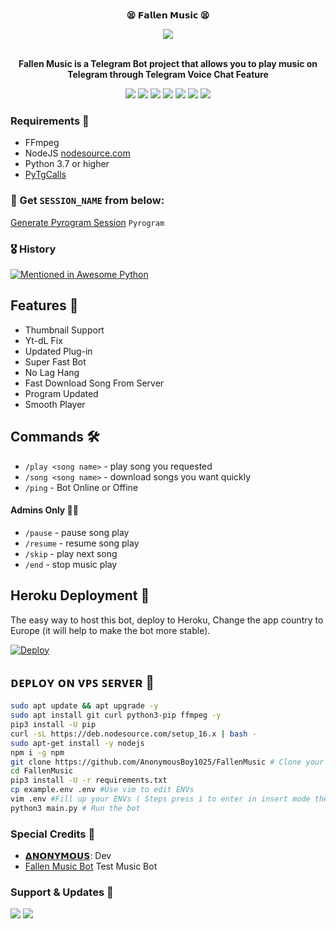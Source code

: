 <p align="center">
    <br><b>😫 𝗙𝗮𝗹𝗹𝗲𝗻 𝗠𝘂𝘀𝗶𝗰 😫</b><br>
</p>
<p align="center"><a href="https://t.me/DevilsHeavenMF"><img src="https://telegra.ph/file/93b08120e36d096cd21ca.jpg"></a></p>
<p align="center">
    <br><b>Fallen Music is a Telegram Bot project that allows you to play music on Telegram through Telegram Voice Chat Feature</b><br>
</p>
<p align="center">
    <a href="https://www.python.org/" alt="made-with-python"> <img src="https://img.shields.io/badge/Made%20with-Python-black.svg?style=flat-square&logo=python&logoColor=blue&color=red" /></a>
    <a href="https://github.com/AnonymousBoy1025/FallenMusic/graphs/commit-activity" alt="Maintenance"> <img src="https://img.shields.io/badge/Maintained%3F-yes-red.svg?style=flat-square" /></a>
    <a href="https://github.com/AnonymousBoy1025/FallenMusic"> <img src="https://img.shields.io/github/repo-size/AnonymousBoy1025/FallenMusic?color=red&logo=github&logoColor=blue&style=flat-square" /></a>
    <a href="https://github.com/AnonymousBoy1025/FallenMusic/commits/main"> <img src="https://img.shields.io/github/last-commit/AnonymousBoy1025/FallenMusic?color=red&logo=github&logoColor=blue&style=flat-square" /></a>
    <a href="https://github.com/AnonymousBoy1025/FallenMusic/issues"> <img src="https://img.shields.io/github/issues/AnonymousBoy1025/FallenMusic?color=red&logo=github&logoColor=blue&style=flat-square" /></a>
    <a href="https://github.com/AnonymousBoy1025/FallenMusic/network/members"> <img src="https://img.shields.io/github/forks/AnonymousBoy1025/FallenMusic?color=red&logo=github&logoColor=blue&style=flat-square" /></a>  
    <a href="https://github.com/AnonymousBoy1025/FallenMusic/network/members"> <img src="https://img.shields.io/github/stars/AnonymousBoy1025/FallenMusic?color=red&logo=github&logoColor=blue&style=flat-square" /></a>  
</p>

<h3>Requirements 📝</h3>

- FFmpeg
- NodeJS [nodesource.com](https://nodesource.com/)
- Python 3.7 or higher
- [PyTgCalls](https://github.com/pytgcalls/pytgcalls)

### 🧪 Get `SESSION_NAME` from below:

[Generate Pyrogram Session](https://telegram.me/AnonymousStringBot) ``Pyrogram``

### 🎖 History

[![Mentioned in Awesome Python](https://awesome.re/mentioned-badge.svg)](https://github.com/AnonymousBoy1025/FallenMusic)

## Features 🔮

- Thumbnail Support
- Yt-dL Fix
- Updated Plug-in
- Super Fast Bot
- No Lag Hang
- Fast Download Song From Server
- Program Updated
- Smooth Player

## Commands 🛠

- `/play <song name>` - play song you requested
- `/song <song name>` - download songs you want quickly
- `/ping` - Bot Online or Offine

#### Admins Only 👷‍♂️
- `/pause` - pause song play
- `/resume` - resume song play
- `/skip` - play next song
- `/end` - stop music play

## Heroku Deployment 🚀
The easy way to host this bot, deploy to Heroku, Change the app country to Europe (it will help to make the bot more stable).

[![Deploy](https://www.herokucdn.com/deploy/button.svg)](https://heroku.com/deploy?template=https://github.com/4kcinemas/VC-Queen-)

## ᴅᴇᴘʟᴏʏ ᴏɴ ᴠᴘꜱ ꜱᴇʀᴠᴇʀ 📡

```sh
sudo apt update && apt upgrade -y
sudo apt install git curl python3-pip ffmpeg -y
pip3 install -U pip
curl -sL https://deb.nodesource.com/setup_16.x | bash -
sudo apt-get install -y nodejs
npm i -g npm
git clone https://github.com/AnonymousBoy1025/FallenMusic # Clone your repo.
cd FallenMusic
pip3 install -U -r requirements.txt
cp example.env .env #Use vim to edit ENVs
vim .env #Fill up your ENVs ( Steps press i to enter in insert mode then edit the file. Press Esc to exit the editing mode then type :wq! and press Enter key to save the file.)
python3 main.py # Run the bot
```

### Special Credits 💖
- [𝝙𝗡𝗢𝗡𝗬𝗠𝗢𝗨𝗦](https://github.com/AnonymousBoy1025): Dev
- [Fallen Music Bot](https://telegram.me/fallen_music_bot) Test Music Bot

### Support & Updates 🎑
<a href="https://telegram.me/DevilsHeavenMF"><img src="https://img.shields.io/badge/Join-Group%20Support-blue.svg?style=for-the-badge&logo=Telegram"></a> <a href="https://telegram.me/DevilsHeavenMF"><img src="https://img.shields.io/badge/Join-Updates%20Channel-blue.svg?style=for-the-badge&logo=Telegram"></a>

